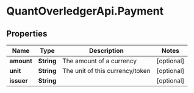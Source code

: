 # QuantOverledgerApi.Payment

## Properties

Name | Type | Description | Notes
------------ | ------------- | ------------- | -------------
**amount** | **String** | The amount of a currency | [optional] 
**unit** | **String** | The unit of this currency/token | [optional] 
**issuer** | **String** |  | [optional] 


